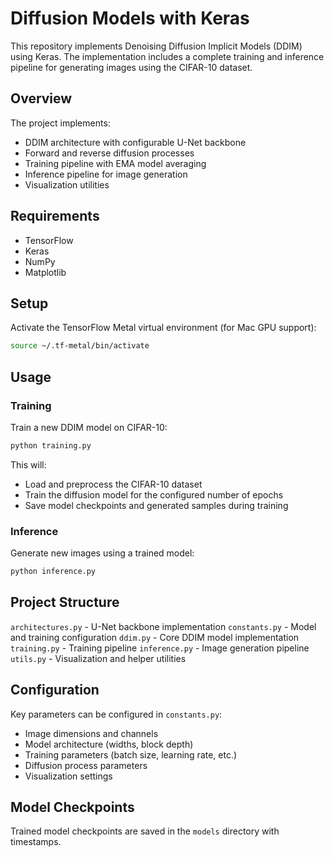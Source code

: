 # Diffusion Models with Keras

This repository implements Denoising Diffusion Implicit Models (DDIM) using Keras. The implementation includes a complete training and inference pipeline for generating images using the CIFAR-10 dataset.

## Overview

The project implements:
- DDIM architecture with configurable U-Net backbone
- Forward and reverse diffusion processes
- Training pipeline with EMA model averaging
- Inference pipeline for image generation
- Visualization utilities

## Requirements

- TensorFlow 
- Keras
- NumPy
- Matplotlib

## Setup

Activate the TensorFlow Metal virtual environment (for Mac GPU support):

```bash
source ~/.tf-metal/bin/activate
```

## Usage
### Training
Train a new DDIM model on CIFAR-10:

```bash
python training.py
```

This will: 
- Load and preprocess the CIFAR-10 dataset
- Train the diffusion model for the configured number of epochs
- Save model checkpoints and generated samples during training

### Inference
Generate new images using a trained model:

```bash
python inference.py
```


## Project Structure
`architectures.py` - U-Net backbone implementation
`constants.py` - Model and training configuration
`ddim.py` - Core DDIM model implementation
`training.py` - Training pipeline
`inference.py` - Image generation pipeline
`utils.py` - Visualization and helper utilities

## Configuration
Key parameters can be configured in `constants.py`:
- Image dimensions and channels
- Model architecture (widths, block depth)
- Training parameters (batch size, learning rate, etc.)
- Diffusion process parameters
- Visualization settings

## Model Checkpoints
Trained model checkpoints are saved in the `models` directory with timestamps.